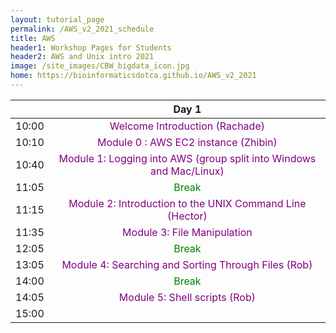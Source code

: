 ```yaml
---
layout: tutorial_page
permalink: /AWS_v2_2021_schedule
title: AWS
header1: Workshop Pages for Students
header2: AWS and Unix intro 2021
image: /site_images/CBW_bigdata_icon.jpg
home: https://bioinformaticsdotca.github.io/AWS_v2_2021
---
```


||**Day 1** |
|:---: |:---: |
| 10:00 |<font color="purple">Welcome Introduction (Rachade)</font>|
| 10:10 |<font color="purple"> Module 0 : AWS EC2 instance (Zhibin)</font>|
|	10:40	|	<font color="purple">Module 1: Logging into AWS (group split into Windows and Mac/Linux)</font>	|
|	11:05	|	<font color="green">Break</font>	|
|	11:15	|	<font color="purple">Module 2: Introduction to the UNIX Command Line (Hector)</font>	|
|	11:35	|	<font color="purple">Module 3: File Manipulation</font>	|
|	12:05	|	<font color="green">Break</font>	|
|	13:05	|	<font color="purple">Module 4: Searching and Sorting Through Files (Rob)</font>	|
|	14:00	|	<font color="green">Break</font>	|
|	14:05	|	<font color="purple">Module 5: Shell scripts (Rob)</font>	|
|	15:00	|		|
